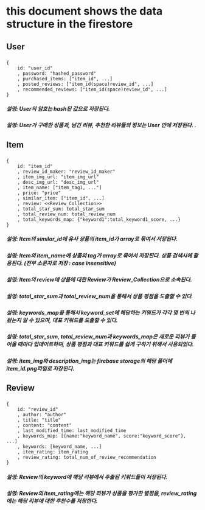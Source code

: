 # this document shows the data structure in the firestore

## **User**

### 
    {
        id: "user_id"
        , password: "hashed_password"
        , purchased_items: ["item_id", ...]
        , posted_reviews: ["item_id(space)review_id", ...]
        , recommended_reviews: ["item_id(space)review_id", ...]
    }
##### 설명: User의 암호는 hash된 값으로 저장된다. 
##### 설명: User가 구매한 상품과, 남긴 리뷰, 추천한 리뷰들의 정보는 User 안에 저장된다. . 


## **Item**

### 
    {
        id: "item_id"
        , review_id_maker: "review_id_maker"
        , item_img_url: "item_img_url"
        , desc_img_url: "desc_img_url"
        , item_name: ["item_tag1, ..."]
        , price: "price"
        , similar_item: ["item_id", ...]
        , review: <<Review_Collection>>
        , total_star_sum: total_star_sum
        , total_review_num: total_review_num
        , total_keywords_map: {"keyword1":total_keyword1_score, ...}
    }
##### 설명: Item의 similar_id에 유사 상품의 item_id가 array로 묶여서 저장된다. 
##### 설명: Item의 item_name에 상품의 tag가 array로 묶여서 저장된다. 상품 검색시에 활용된다. (전부 소문자로 저장 : case insensitive) 
##### 설명: Item의 review에 상품에 대한 Review가 Review_Collection으로 소속된다.
##### 설명: total_star_sum과 total_review_num을 통해서 상품 평점을 도출할 수 있다.
##### 설명: keywords_map을 통해서 keyword_set에 해당하는 키워드가 각각 몇 번씩 나왔는지 알 수 있으며, 대표 키워드를 도출할 수 있다.
##### 설명: total_star_sum, total_review_num과 keywords_map은 새로운 리뷰가 들어올 때마다 업데이트하며, 상품 평점과 대표 키워드를 쉽게 구하기 위해서 사용되었다.
##### 설명: item_img와 description_img는 firebase storage의 해당 폴더에 item_id.png파일로 저장된다.

## **Review**

### 
    {
        id: "review_id"
        , author: "author"
        , title: "title"
        , content: "content"
        , last_modified_time: last_modified_time
        , keywords_map: [{name:"keyword_name", score:"keyword_score"}, ...]
        , keywords: [keyword_name, ...] 
        , item_rating: item_rating 
        , review_rating: total_num_of_review_recommendation
    }
##### 설명: Review의 keyword에 해당 리뷰에서 추출된 키워드들이 저장된다. 
##### 설명: Review의 item_rating에는 해당 리뷰가 상품을 평가한 별점을, review_rating에는 해당 리뷰에 대한 추천수를 저장한다.

